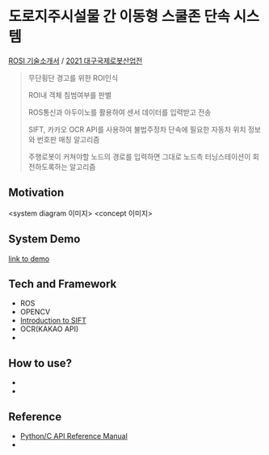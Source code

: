 # 도로지주시설물 간 이동형 스쿨존 단속 시스템 
[ROSI 기술소개서](https://www.notion.so/eorms6199/ROSI-8728bf2e29d44542b970c5411240b7a3) / [2021 대구국제로봇산업전](http://www.irobotnews.com/news/articleView.html?idxno=26956)
> 무단횡단 경고를 위한 ROI인식
> 
> ROI내 객체 침범여부를 판별
> 
> ROS통신과 아두이노를 활용하여 센서 데이터를 입력받고 전송
> 
> SIFT, 카카오 OCR API를 사용하여 불법주정차 단속에 필요한 자동차 위치 정보와 번호판 매칭 알고리즘
> 
> 주행로봇이 커쳐야할 노드의 경로를 입력하면 그대로 노드측 터닝스테이션이 회전하도록하는 알고리즘

## Motivation
<system diagram 이미지>
<concept 이미지>

## System Demo     
[link to demo](https://user-images.githubusercontent.com/87747013/147847494-9af16f68-0eb3-485e-bc87-15e92b871add.mp4)  



## Tech and Framework
- ROS
- OPENCV
- [Introduction to SIFT](https://docs.opencv.org/3.4/da/df5/tutorial_py_sift_intro.html)
- OCR(KAKAO API)
- 
## How to use?
- 
-


## Reference
- [Python/C API Reference Manual](https://docs.python.org/ko/3/c-api/init.html)
- 


